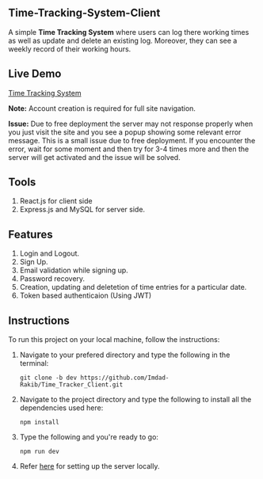 ## Time-Tracking-System-Client
A simple **Time Tracking System** where users can log there working times as well as update and delete an existing log. Moreover, they can see a weekly record of their working hours.

## Live Demo

[Time Tracking System](https://time-tracker-system.netlify.app/) 

**Note:** Account creation is required for full site navigation.

**Issue:** Due to free deployment the server may not response properly when you just visit the site and you see a popup showing some relevant error message. This is a small issue due to free deployment. If you encounter the error, wait for some moment and then try for 3-4 times more and then the server will get activated and the issue will be solved.

## Tools
1. React.js for client side
2. Express.js and MySQL for server side.

## Features
1. Login and Logout.
2. Sign Up.
3. Email validation while signing up.
4. Password recovery.
5. Creation, updating and deletetion of time entries for a particular date.
6. Token based authenticaion (Using JWT)

## Instructions
To run this project on your local machine, follow the instructions:

1. Navigate to your prefered directory and type the following in the terminal:
   
   ```
   git clone -b dev https://github.com/Imdad-Rakib/Time_Tracker_Client.git
   ```
   
2. Navigate to the project directory and type the following to install all the dependencies used here:

   ```
   npm install
   ```
   
3. Type the following and you're ready to go:

   ```
   npm run dev
   ```
4. Refer [here](https://github.com/Imdad-Rakib/Time_Tracker_Server/tree/dev) for setting up the server locally.
